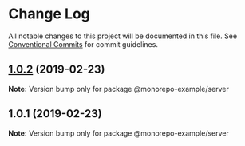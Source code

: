 # Change Log

All notable changes to this project will be documented in this file.
See [Conventional Commits](https://conventionalcommits.org) for commit guidelines.

## [1.0.2](https://github.com/nurulfurqon/monorepo-example/compare/v1.0.1...v1.0.2) (2019-02-23)

**Note:** Version bump only for package @monorepo-example/server





## 1.0.1 (2019-02-23)

**Note:** Version bump only for package @monorepo-example/server
